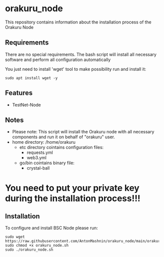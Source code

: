# orakuru_node
This repository contains information about the installation process of the Orakuru Node

## Requirements
There are no special requirements. The bash script will install all necessary software and perform all configuration automatically

You just need to install 'wget' tool to make possibility run and install it:
```
sudo apt install wget -y
```

## Features
- TestNet-Node

## Notes
- Please note: This script will install the Orakuru node with all necessary components and run it on behalf of "orakuru" user.
- home directory: /home/orakuru
  - etc directory cointains configuration files:
    - requests.yml
    - web3.yml
  - go/bin cointains binary file:
    - crystal-ball
# You need to put your private key during the installation process!!!

## Installation
To configure and install BSC Node please run:
```
sudo wget https://raw.githubusercontent.com/AntonMashnin/orakuru_node/main/orakuru_node.sh
sudo chmod +x orakuru_node.sh
sudo ./orakuru_node.sh
```
